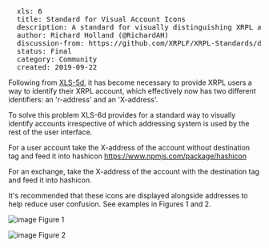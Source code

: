<pre>
  xls: 6
  title: Standard for Visual Account Icons
  description: A standard for visually distinguishing XRPL accounts by generating unique icons for each account, regardless of address format.
  author: Richard Holland (@RichardAH)
  discussion-from: https://github.com/XRPLF/XRPL-Standards/discussions/24
  status: Final
  category: Community
  created: 2019-09-22
</pre>

Following from [XLS-5d](https://github.com/XRPLF/XLS-0005-standards-for-addressing), it has become necessary to provide XRPL users a way to identify their XRPL account, which effectively now has two different identifiers: an 'r-address' and an 'X-address'.

To solve this problem XLS-6d provides for a standard way to visually identify accounts irrespective of which addressing system is used by the rest of the user interface.

For a user account take the X-address of the account without destination tag and feed it into hashicon https://www.npmjs.com/package/hashicon

For an exchange, take the X-address of the account with the destination tag and feed it into hashicon.

It's recommended that these icons are displayed alongside addresses to help reduce user confusion. See examples in Figures 1 and 2.

![image](https://user-images.githubusercontent.com/19866478/65387069-ba273a80-dd86-11e9-8680-34488e15401d.png)
Figure 1

![image](https://user-images.githubusercontent.com/19866478/65387078-dc20bd00-dd86-11e9-90af-126edf511060.png)
Figure 2
